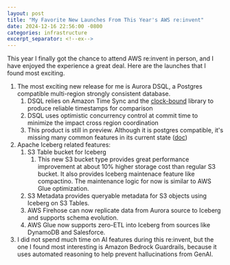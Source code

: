 ```yaml
---
layout: post
title: "My Favorite New Launches From This Year's AWS re:invent"
date: 2024-12-16 22:56:00 -0800
categories: infrastructure
excerpt_separator: <!--ex-->
---
```


This year I finally got the chance to attend AWS re:invent in person, and I have enjoyed the experience a great deal. Here are the launches that I found most exciting.

<!--ex-->

1. The most exciting new release for me is Aurora DSQL, a Postgres compatible multi-region strongly consistent database.
    1. DSQL relies on Amazon Time Sync and the [clock-bound](https://github.com/aws/clock-bound) library to produce reliable timestamps for comparison
    1. DSQL uses optimistic concurrency control at commit time to minimize the impact cross region coordination
    1. This product is still in preview. Although it is postgres compatible, it's missing many common features in its current state ([doc](https://docs.aws.amazon.com/aurora-dsql/latest/userguide/working-with-postgresql-compatibility-unsupported-features.html#working-with-postgresql-compatibility-unsupported-objects))
1. Apache Iceberg related features:
    1. S3 Table bucket for Iceberg
        1. This new S3 bucket type provides great performance improvement at about 10% higher storage cost than regular S3 bucket. It also provides Iceberg maintenace feature like compactino. The maintenance logic for now is similar to AWS Glue optimization.
    1. S3 Metadata provides queryable metadata for S3 objects using Iceberg on S3 Tables.
    1. AWS Firehose can now replicate data from Aurora source to Iceberg and supports schema evolution.
    1. AWS Glue now supports zero-ETL into Iceberg from sources like DynamoDB and Salesforce.
1. I did not spend much time on AI features during this re:invent, but the one I found most interesting is Amazon Bedrock Guardrails, because it uses automated reasoning to help prevent hallucinations from GenAI.

